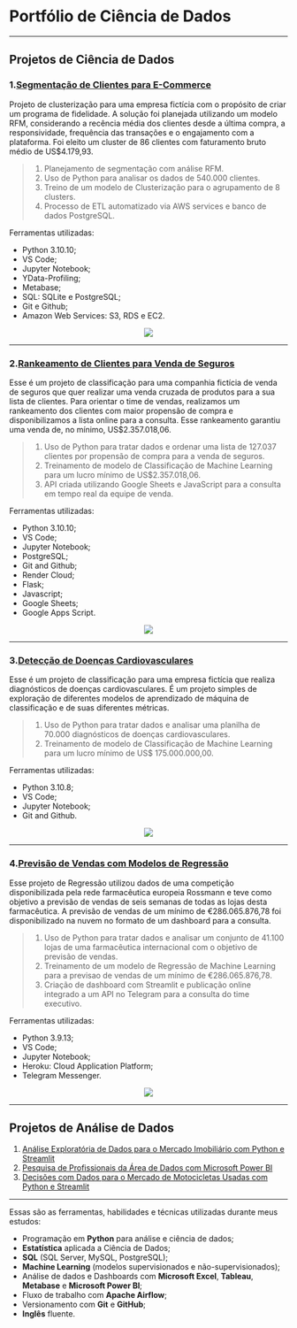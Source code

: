 # Portfólio de Ciência de Dados

---

## **Projetos de Ciência de Dados**

### **1.[Segmentação de Clientes para E-Commerce](https://github.com/pgdemiranda/insiders)**

Projeto de clusterização para uma empresa fictícia com o propósito de criar um programa de fidelidade. A solução foi planejada utilizando um modelo RFM, considerando a recência média dos clientes desde a última compra, a responsividade, frequência das transações e o engajamento com a plataforma. Foi eleito um cluster de 86 clientes com faturamento bruto médio de US$4.179,93.
> 1. Planejamento de segmentação com análise RFM.
> 2. Uso de Python para analisar os dados de 540.000 clientes.
> 3. Treino de um modelo de Clusterização para o agrupamento de 8 clusters.
> 4. Processo de ETL automatizado via AWS services e banco de dados PostgreSQL.

Ferramentas utilizadas:
- Python 3.10.10;
- VS Code;
- Jupyter Notebook;
- YData-Profiling;
- Metabase;
- SQL: SQLite e PostgreSQL;
- Git e Github;
- Amazon Web Services: S3, RDS e EC2.

<div align="center">
<img src="images/insiders_logo.png?raw=true">
</div>

---
### **2.[Rankeamento de Clientes para Venda de Seguros](https://github.com/pgdemiranda/health_insurance-cs)**

Esse é um projeto de classificação para uma companhia fictícia de venda de seguros que quer realizar uma venda cruzada de produtos para a sua lista de clientes. Para orientar o time de vendas, realizamos um rankeamento dos clientes com maior propensão de compra e disponibilizamos a lista online para a consulta. Esse rankeamento garantiu uma venda de, no mínimo, US$2.357.018,06.

> 1. Uso de Python para tratar dados e ordenar uma lista de 127.037 clientes por propensão de compra para a venda de seguros.
> 2. Treinamento de modelo de Classificação de Machine Learning para um lucro mínimo de US$2.357.018,06.
> 3. API criada utilizando Google Sheets e JavaScript para a consulta em tempo real da equipe de venda.

Ferramentas utilizadas:
- Python 3.10.10;
- VS Code;
- Jupyter Notebook;
- PostgreSQL;
- Git and Github;
- Render Cloud;
- Flask;
- Javascript;
- Google Sheets;
-  Google Apps Script.


<div align="center">
<img src="images/sh_logo.png?raw=true">
</div>

---
### **3.[Detecção de Doenças Cardiovasculares](https://github.com/pgdemiranda/cardio_predictor)**

Esse é um projeto de classificação para uma empresa fictícia que realiza diagnósticos de doenças cardiovasculares. É um projeto simples de exploração de diferentes modelos de aprendizado de máquina de classificação e de suas diferentes métricas.

> 1. Uso de Python para tratar dados e analisar uma planilha de 70.000 diagnósticos de doenças cardiovasculares.
> 2. Treinamento de modelo de Classificação de Machine Learning para um lucro mínimo de US$ 175.000.000,00.

Ferramentas utilizadas:
- Python 3.10.8;
- VS Code;
- Jupyter Notebook;
- Git and Github.

<div align="center">
<img src="images/logo_cardio.png?raw=true">
</div>

---
### **4.[Previsão de Vendas com Modelos de Regressão](https://github.com/pgdemiranda/rossmann-sales)**

Esse projeto de Regressão utilizou dados de uma competição disponibilizada pela rede farmacêutica europeia Rossmann e teve como objetivo a previsão de vendas de seis semanas de todas as lojas desta farmacêutica. A previsão de vendas de um mínimo de €286.065.876,78 foi disponibilizado na nuvem no formato de um dashboard para a consulta.

> 1. Uso de Python para tratar dados e analisar um conjunto de 41.100 lojas de uma farmacêutica internacional com o objetivo de previsão de vendas.
> 2. Treinamento de um modelo de Regressão de Machine Learning para a previsao de vendas de um mínimo de €286.065.876,78.
> 3. Criação de dashboard com Streamlit e publicação online integrado a um API no Telegram para a consulta do time executivo.

Ferramentas utilizadas: 

- Python 3.9.13;
- VS Code;
- Jupyter Notebook;
- Heroku: Cloud Application Platform;
- Telegram Messenger.

<div align="center">
<img src="images/ross_logo.png?raw=true">
</div>

---
## **Projetos de Análise de Dados**
1. [Análise Exploratória de Dados para o Mercado Imobiliário com Python e Streamlit](https://github.com/pgdemiranda/house_rocket)
2. [Pesquisa de Profissionais da Área de Dados com Microsoft Power BI](https://github.com/pgdemiranda/da_data_survey)
3. [Decisões com Dados para o Mercado de Motocicletas Usadas com Python e Streamlit](https://github.com/pgdemiranda/data_motors)

---
Essas são as ferramentas, habilidades e técnicas utilizadas durante meus estudos:
- Programação em **Python** para análise e ciência de dados;
- **Estatística** aplicada a Ciência de Dados;
- **SQL** (SQL Server, MySQL, PostgreSQL);
- **Machine Learning** (modelos supervisionados e não-supervisionados);
- Análise de dados e Dashboards com **Microsoft Excel**, **Tableau**, **Metabase** e **Microsoft Power BI**;
- Fluxo de trabalho com **Apache Airflow**;
- Versionamento com **Git** e **GitHub**;
- **Inglês** fluente.
